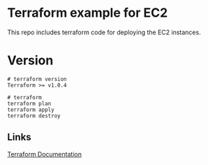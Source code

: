 # Terraform example for EC2

This repo includes terraform code for deploying the EC2 instances.

# Version

```
# terraform version
Terraform >= v1.0.4
```

```
# terraform
terraform plan
terraform apply
terraform destroy
```

## Links

[Terraform Documentation](https://www.terraform.io/docs)